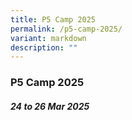 ```yaml
---
title: P5 Camp 2025
permalink: /p5-camp-2025/
variant: markdown
description: ""
---
```

### **P5 Camp 2025**

##### 24 to 26 Mar 2025